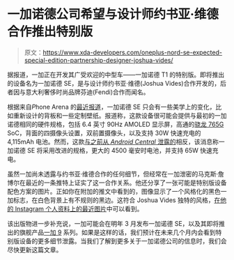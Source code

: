 # 一加诺德公司希望与设计师约书亚·维德合作推出特别版

> 原文：<https://www.xda-developers.com/oneplus-nord-se-expected-special-edition-partnership-designer-joshua-vides/>

据报道，一加正在开发其广受欢迎的中型车——一加诺德 T1 的特别版。即将推出的设备名为一加诺德 SE，是与设计师约书亚·维德(Joshua Vides)合作开发的，后者因与意大利奢侈时尚品牌芬迪(Fendi)合作而闻名。

根据来自*P*hone Arena 的[最近报道](https://www.phonearena.com/news/oneplus-nord-se-joshua-vides-collab_id129195)，一加诺德 SE 只会有一些美学上的变化，比如重新设计的背板和一些定制壁纸。报道称，这款设备很可能会提供与最初的一加诺德相同的硬件规格，包括 6.4 英寸 90Hz AMOLED 显示屏，高通的[骁龙 765G](https://www.xda-developers.com/tag/qualcomm-snapdragon-765g/) SoC，背面的四摄像头设置，双前置摄像头，以及支持 30W 快速充电的 4,115mAh 电池。然而，这款[与之前从 *Android Central* 泄露的](https://www.xda-developers.com/oneplus-nord-se-launch-2021-warp-charge-65/)相反，该消息称一加诺德 SE 将采用改进的规格，更大的 4500 毫安时电池，并支持 65W 快速充电。

虽然一加尚未透露与约书亚·维德合作的任何细节，但经常在一加泄密的马克斯·詹博尔在最近的一条推特上证实了这一合作关系。他还分享了一张可能是特别版设备配色方案的图片。正如你在附加的推文中看到的，图像显示了一个风格化的黑色一加标志，在白色背景上有不规则的黑边。这符合 Joshua Vides 独特的风格，[在他的 Instagram 个人资料上的最近图片](https://www.instagram.com/p/CI1HaBcg1nh/)中可以看到。

该出版物进一步补充说，一加可能会在明年 3 月发布一加诺德 SE，以及其即将推出的旗舰产品[一加 9](https://www.xda-developers.com/tag/oneplus-9/) 系列。如果是这样的话，我们预计在未来几个月内会看到特别版设备的更多细节泄露。当我们了解到更多关于一加诺德公司的信息时，我们会尽快更新这篇文章。